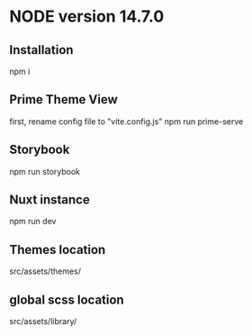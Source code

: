 # NODE version 14.7.0 

## Installation
npm i

## Prime Theme View
first, rename config file to "vite.config.js" 
npm run prime-serve


## Storybook
npm run storybook

## Nuxt instance
npm run dev


## Themes location
src/assets/themes/

## global scss location
src/assets/library/

